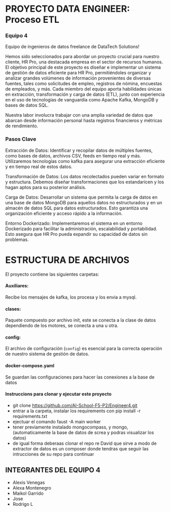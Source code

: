 # PROYECTO DATA ENGINEER: Proceso ETL
### Equipo 4


Equipo de ingenieros de datos freelance de DataTech Solutions!

Hemos sido seleccionados para abordar un proyecto crucial para nuestro cliente, HR Pro, una destacada empresa en el sector de recursos humanos. El objetivo principal de este proyecto es diseñar e implementar un sistema de gestión de datos eficiente para HR Pro, permitiéndoles organizar y analizar grandes volúmenes de información provenientes de diversas fuentes, tales como solicitudes de empleo, registros de nómina, encuestas de empleados, y más. Cada miembro del equipo aporta habilidades únicas en extracción, transformación y carga de datos (ETL), junto con experiencia en el uso de tecnologías de vanguardia como Apache Kafka, MongoDB y bases de datos SQL.


Nuestra labor involucra trabajar con una amplia variedad de datos que abarcan desde información personal hasta registros financieros y métricas de rendimiento.

### Pasos Clave


Extracción de Datos: Identificar y recopilar datos de múltiples fuentes, como bases de datos, archivos CSV, feeds en tiempo real y más. Utilizaremos tecnologías como kafka para asegurar una extracción eficiente y en tiempo real de estos datos.

Transformación de Datos: Los datos recolectados pueden variar en formato y estructura. Debemos diseñar transformaciones que los estandaricen y los hagan aptos para su posterior análisis.

Carga de Datos: Desarrollar un sistema que permita la carga de datos en una base de datos MongoDB para aquellos datos no estructurados y en un almacén de datos SQL para datos estructurados. Esto garantiza una organización eficiente y acceso rápido a la información.

Entorno Dockerizado: Implementaremos el sistema en un entorno Dockerizado para facilitar la administración, escalabilidad y portabilidad. Esto asegura que HR Pro pueda expandir su capacidad de datos sin problemas.

# ESTRUCTURA DE ARCHIVOS
 
 El proyecto contiene las siguientes carpetas:

 #### Auxiliares: 
 Recibe los mensajes de kafka, los procesa y los envia a mysql.

#### clases:
Paquete compuesto por archivo init, este se conecta a la clase de datos dependiendo de  los motores, se conecta a una u otra.

#### config: 
El archivo de configuración (`config`) es esencial para la correcta operación de nuestro sistema de gestión de datos.

#### docker-compose.yaml
Se guardan las configuraciones para hacer las conexiones a la base de datos

#### Instruccions para clonar y ejecutar este proyecto

- git clone https://github.com/AI-School-F5-P2/Engineer4.git
- entrar a la carpeta, instalar los requirements con pip install -r requirements.txt
- ejectuar el comando faust -A main worker
- tener previamente instalado mongocompass, y mongo, (automaticamente la base de datos de screa y podras visualizar los datos)
- de igual forma deberaas clonar el repo re David que sirve a modo de extractor de datos es un composer donde tendras que seguir las intrucciones de su repo para continuar 


## INTEGRANTES DEL EQUIPO 4

- Alexis Venegas
- Alexa Montenegro
- Maikol Garrido
- Jose 
- Rodrigo L
